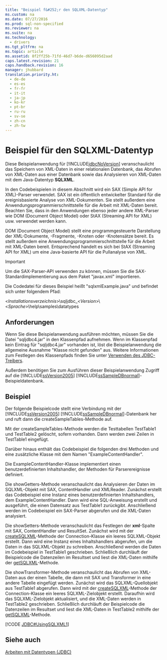```yaml
---
title: "Beispiel f&#252;r den SQLXML-Datentyp"
ms.custom: na
ms.date: 07/27/2016
ms.prod: sql-non-specified
ms.reviewer: na
ms.suite: na
ms.technology: 
  - drivers
ms.tgt_pltfrm: na
ms.topic: article
ms.assetid: 8f2ff25b-71fd-46d7-b6de-d656095d2aad
caps.latest.revision: 21
caps.handback.revision: 16
manager: jhubbard
translation.priority.ht: 
  - de-de
  - es-es
  - fr-fr
  - it-it
  - ja-jp
  - ko-kr
  - pt-br
  - ru-ru
  - sv-se
  - zh-cn
  - zh-tw
---
```

# Beispiel f&#252;r den SQLXML-Datentyp
  Diese Beispielanwendung für [!INCLUDE[jdbcNoVersion](../content/includes/jdbcNoVersion_md.md)] veranschaulicht das Speichern von XML\-Daten in einer relationalen Datenbank, das Abrufen von XML\-Daten aus einer Datenbank sowie das Analysieren von XML\-Daten mit dem Java\-Datentyp **SQLXML**.  
  
 In den Codebeispielen in diesem Abschnitt wird ein SAX \(Simple API for XML\)\-Parser verwendet. SAX ist ein öffentlich entwickelter Standard für die ereignisbasierte Analyse von XML\-Dokumenten. Sie stellt außerdem eine Anwendungsprogrammierschnittstelle für die Arbeit mit XML\-Daten bereit. Beachten Sie, dass in den Anwendungen ebenso jeder andere XML\-Parser wie DOM \(Document Object Model\) oder StAX \(Streaming API for XML\) usw. verwendet werden kann.  
  
 DOM \(Document Object Model\) stellt eine programmgesteuerte Darstellung der XML\-Dokumente, \-Fragmente, \-Knoten oder \-Knotensätze bereit. Es stellt außerdem eine Anwendungsprogrammierschnittstelle für die Arbeit mit XML\-Daten bereit. Entsprechend handelt es sich bei StAX \(Streaming API for XML\) um eine Java\-basierte API für die Pullanalyse von XML.  
  
> [!IMPORTANT]  
>  Um die SAX\-Parser\-API verwenden zu können, müssen Sie die SAX\-Standardimplementierung aus dem Paket "javax.xml" importieren.  
  
 Die Codedatei für dieses Beispiel heißt "sqlxmlExample.java" und befindet sich unter folgendem Pfad:  
  
 \<*Installationsverzeichnis*\>\\sqljdbc\_\<*Version*\>\\\<*Sprache*\>\\help\\samples\\datatypes  
  
## Anforderungen  
 Wenn Sie diese Beispielanwendung ausführen möchten, müssen Sie die Datei "sqljdbc4.jar" in den Klassenpfad aufnehmen. Wenn im Klassenpfad kein Eintrag für "sqljdbc4.jar" vorhanden ist, löst die Beispielanwendung die allgemeine Ausnahme "Klasse nicht gefunden" aus. Weitere Informationen zum Festlegen des Klassenpfads finden Sie unter [Verwenden des JDBC-Treibers](../content/Using-the-JDBC-Driver.md).  
  
 Außerdem benötigen Sie zum Ausführen dieser Beispielanwendung Zugriff auf die [!INCLUDE[ssVersion2005](../content/includes/ssVersion2005_md.md)] [!INCLUDE[ssSampleDBnormal](../content/includes/ssSampleDBnormal_md.md)]\-Beispieldatenbank.  
  
## Beispiel  
 Der folgende Beispielcode stellt eine Verbindung mit der [!INCLUDE[ssVersion2005](../content/includes/ssVersion2005_md.md)] [!INCLUDE[ssSampleDBnormal](../content/includes/ssSampleDBnormal_md.md)]\-Datenbank her und ruft dann die createSampleTables\-Methode auf.  
  
 Mit der createSampleTables\-Methode werden die Testtabellen TestTable1 und TestTable2 gelöscht, sofern vorhanden. Dann werden zwei Zeilen in TestTable1 eingefügt.  
  
 Darüber hinaus enthält das Codebeispiel die folgenden drei Methoden und eine zusätzliche Klasse mit dem Namen "ExampleContentHandler".  
  
 Die ExampleContentHandler\-Klasse implementiert einen benutzerdefinierten Inhaltshandler, der Methoden für Parserereignisse definiert.  
  
 Die showGetters\-Methode veranschaulicht das Analysieren der Daten im SQLXML\-Objekt mit SAX, ContentHandler und XMLReader. Zunächst erstellt das Codebeispiel eine Instanz eines benutzerdefinierten Inhaltshandlers, dem ExampleContentHandler. Dann wird eine SQL\-Anweisung erstellt und ausgeführt, die einen Datensatz aus TestTable1 zurückgibt. Anschließend werden im Codebeispiel ein SAX\-Parser abgerufen und die XML\-Daten analysiert.  
  
 Die showSetters\-Methode veranschaulicht das Festlegen der **xml**\-Spalte mit SAX, ContentHandler und ResultSet. Zunächst wird mit der [createSQLXML](../content/createSQLXML-Method--SQLServerConnection-.md)\-Methode der Connection\-Klasse ein leeres SQLXML\-Objekt erstellt. Dann wird eine Instanz eines Inhaltshandlers abgerufen, um die Daten in das SQLXML\-Objekt zu schreiben. Anschließend werden die Daten im Codebeispiel in TestTable1 geschrieben. Schließlich durchläuft der Beispielcode die Datenzeilen im Resultset und liest die XML\-Daten mithilfe der [getSQLXML](../content/getSQLXML-Method--SQLServerResultSet-.md)\-Methode.  
  
 Die showTransformer\-Methode veranschaulicht das Abrufen von XML\-Daten aus der einen Tabelle, die dann mit SAX und Transformer in eine andere Tabelle eingefügt werden. Zunächst wird das SQLXML\-Quellobjekt aus TestTable1 abgerufen. Dann wird mit der [createSQLXML](../content/createSQLXML-Method--SQLServerConnection-.md)\-Methode der Connection\-Klasse ein leeres SQLXML\-Zielobjekt erstellt. Daraufhin wird das SQLXML\-Zielobjekt aktualisiert, und die XML\-Daten werden in TestTable2 geschrieben. Schließlich durchläuft der Beispielcode die Datenzeilen im Resultset und liest die XML\-Daten in TestTable2 mithilfe der [getSQLXML](../content/getSQLXML-Method--SQLServerResultSet-.md)\-Methode.  
  
 [!CODE [JDBC#UsingSQLXML1](../CodeSnippet/SQLDrivers/jdbc#usingsqlxml1)]  
  
## Siehe auch  
 [Arbeiten mit Datentypen &#40;JDBC&#41;](../content/Working-with-Data-Types--JDBC-.md)  
  
  